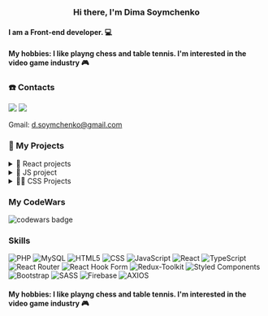 <h3 align="center">Hi there, I'm Dima Soymchenko</h3>

#### I am a Front-end developer. 💻

#### My hobbies: I like playng chess and table tennis. I'm interested in the video game industry 🎮

### ☎️ Contacts

<a href="https://www.linkedin.com/in/dima-soymchenko/" target="_blank"><img src="https://img.shields.io/badge/LinkedIn-blue?logo=linkedin&logoColor=white&style=for-the-badge"></a>
<a href="https://t.me/dimasem4" target="_blank"><img src="https://img.shields.io/badge/Telegram-informational?logo=Telegram&logoColor=white&style=for-the-badge"></a>

Gmail: d.soymchenko@gmail.com

### 💼 My Projects

<details><summary>🚀 React projects</summary>

- [Space blog App](https://github.com/DmitriySoym/React-blog-app)
- [Sport bet app](https://github.com/DmitriySoym/sport-bet)
- [Budget control app](https://github.com/DmitriySoym/react-budget-app)
- [Tip calculator](https://github.com/DmitriySoym/react-tips-calculator)
- [Country list](https://github.com/DmitriySoym/react-country-list)

</details>

<details><summary>🔑 JS project</summary>

- [Gem-puzzle](https://github.com/DmitriySoym/gem-puzzle)
- [TodoList](https://github.com/DmitriySoym/todo-app)

</details>

<details><summary>🔵🔴 CSS Projects</summary>

- [Surgery center](https://github.com/DmitriySoym/bootstrap-project)
- [Online-zoo](https://github.com/DmitriySoym/oline-zoo)
- [Bicycle shop](https://github.com/DmitriySoym/velo-grid)

</details>

### My CodeWars

![codewars badge](https://www.codewars.com/users/Dmitriy%20%20Soymchenko/badges/small)

### Skills

![PHP](https://img.shields.io/badge/-PHP-090909?style=for-the-badge&logo=php&logoColor=%23777BB4)
![MySQL](https://img.shields.io/badge/-mysql-090909?style=for-the-badge&logo=mysql&logoColor=%2300f)
![HTML5](https://img.shields.io/badge/-HTML-090909?style=for-the-badge&logo=HTML5&logoColor=orange)
![CSS](https://img.shields.io/badge/-CSS-090909?style=for-the-badge&logo=CSS3&logoColor=blue)
![JavaScript](https://img.shields.io/badge/-JavaScript-090909?style=for-the-badge&logo=JavaScript&logoColor=E9D54D)
![React](https://img.shields.io/badge/-React-090909?style=for-the-badge&logo=React&logoColor=2320232a)
![TypeScript](https://img.shields.io/badge/-TypeScript-090909?style=for-the-badge&logo=TypeScript&logoColor=blue)
![React Router](https://img.shields.io/badge/-React_Router-090909?style=for-the-badge&logo=react-router&logoColor=CA4245)
![React Hook Form](https://img.shields.io/badge/-React_Hook_Form-090909?style=for-the-badge&logo=reacthookform&logoColor=23EC5990)
![Redux-Toolkit](https://img.shields.io/badge/-redux-090909?style=for-the-badge&logo=redux&logoColor=%23593d88)
![Styled Components](https://img.shields.io/badge/-styled--components-090909?style=for-the-badge&logo=styled-components&logoColor=DB7093)
![Bootstrap](https://img.shields.io/badge/-bootstrap-090909?style=for-the-badge&logo=bootstrap&logoColor=23563D7C)
![SASS](https://img.shields.io/badge/-SASS-090909?style=for-the-badge&logo=SASS&logoColor=hotpink)
![Firebase](https://img.shields.io/badge/-firebase-090909?style=for-the-badge&logo=firebase)
![AXIOS](https://img.shields.io/badge/-AXIOS-090909?style=for-the-badge&logo=AXIOS)

#### My hobbies: I like playng chess and table tennis. I'm interested in the video game industry 🎮
